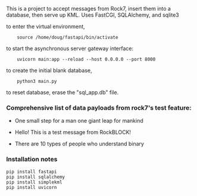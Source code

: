 This is a project to accept messages from Rock7, insert them into a 
database, then serve up KML.  Uses FastCGI, SQLAlchemy, and sqlite3

to enter the virtual environment,
```
    source /home/doug/fastapi/bin/activate
```

to start the asynchronous server gateway interface:
```
    uvicorn main:app --reload --host 0.0.0.0 --port 8000
```

to create the initial blank database,
```
    python3 main.py
```

to reset database, erase the "sql_app.db" file.

### Comprehensive list of data payloads from rock7's test feature:

- One small step for a man one giant leap for mankind

- Hello! This is a test message from RockBLOCK!

- There are 10 types of people who understand binary

### Installation notes
```
pip install fastapi
pip install sqlalchemy
pip install simplekml
pip install uvicorn
```
